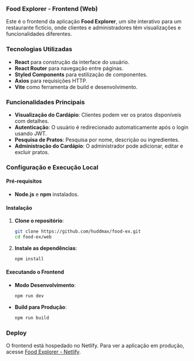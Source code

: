 ### Food Explorer - Frontend (Web)

Este é o frontend da aplicação **Food Explorer**, um site interativo para um restaurante fictício, onde clientes e administradores têm visualizações e funcionalidades diferentes.

### Tecnologias Utilizadas

- **React** para construção da interface do usuário.
- **React Router** para navegação entre páginas.
- **Styled Components** para estilização de componentes.
- **Axios** para requisições HTTP.
- **Vite** como ferramenta de build e desenvolvimento.

### Funcionalidades Principais

- **Visualização do Cardápio**: Clientes podem ver os pratos disponíveis com detalhes.
- **Autenticação**: O usuário é redirecionado automaticamente após o login usando JWT.
- **Pesquisa de Pratos**: Pesquisa por nome, descrição ou ingredientes.
- **Administração do Cardápio**: O administrador pode adicionar, editar e excluir pratos.

### Configuração e Execução Local

#### Pré-requisitos

- **Node.js** e **npm** instalados.

#### Instalação

1. **Clone o repositório**:
   ```bash
   git clone https://github.com/huddmax/food-ex.git
   cd food-ex/web
   ```

2. **Instale as dependências**:
   ```bash
   npm install
   ```

#### Executando o Frontend

- **Modo Desenvolvimento**:
  ```bash
  npm run dev
  ```

- **Build para Produção**:
  ```bash
  npm run build
  ```

### Deploy

O frontend está hospedado no Netlify. Para ver a aplicação em produção, acesse [Food Explorer - Netlify](https://celebrated-otter-1909ab.netlify.app/).
